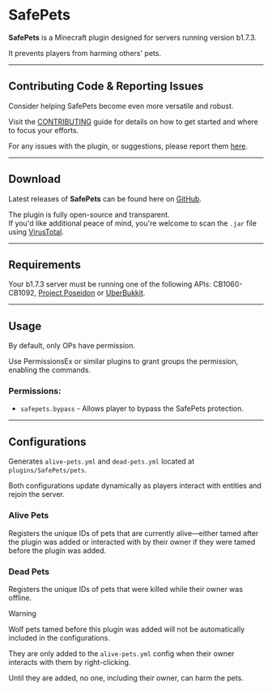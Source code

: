 # SafePets
**SafePets** is a Minecraft plugin designed for servers running version b1.7.3.

It prevents players from harming others' pets.

---
## Contributing Code & Reporting Issues
Consider helping SafePets become even more versatile and robust.

Visit the [CONTRIBUTING](https://github.com/AleksandarHaralanov/SafePets/blob/master/.github/CONTRIBUTING.md) guide for details on how to get started and where to focus your efforts.

For any issues with the plugin, or suggestions, please report them [here](https://github.com/AleksandarHaralanov/SafePets/issues).

---
## Download
Latest releases of **SafePets** can be found here on [GitHub](https://github.com/AleksandarHaralanov/SafePets/releases).<br>

The plugin is fully open-source and transparent.<br>
If you'd like additional peace of mind, you're welcome to scan the `.jar` file using [VirusTotal](https://www.virustotal.com/gui/home/upload).

---
## Requirements
Your b1.7.3 server must be running one of the following APIs: CB1060-CB1092, [Project Poseidon](https://github.com/retromcorg/Project-Poseidon) or [UberBukkit](https://github.com/Moresteck/Project-Poseidon-Uberbukkit).

---
## Usage
By default, only OPs have permission.

Use PermissionsEx or similar plugins to grant groups the permission, enabling the commands.

### Permissions:
- `safepets.bypass` - Allows player to bypass the SafePets protection.

---
## Configurations
Generates `alive-pets.yml` and `dead-pets.yml` located at `plugins/SafePets/pets`.

Both configurations update dynamically as players interact with entities and rejoin the server.

### Alive Pets
Registers the unique IDs of pets that are currently alive—either tamed after the plugin was added or interacted with by their owner if they were tamed before the plugin was added.

### Dead Pets
Registers the unique IDs of pets that were killed while their owner was offline.

> [!WARNING]
> Wolf pets tamed before this plugin was added will not be automatically included in the configurations.
>
> They are only added to the `alive-pets.yml` config when their owner interacts with them by right-clicking.
>
> Until they are added, no one, including their owner, can harm the pets.
